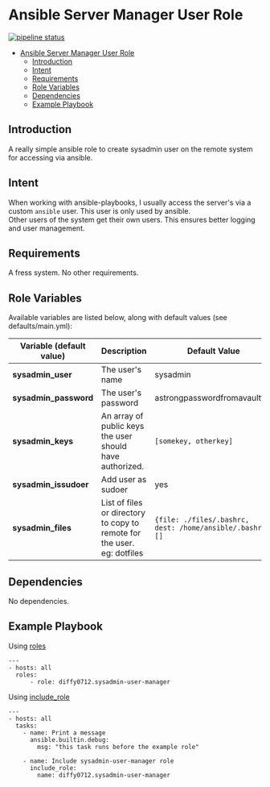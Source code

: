 # Ansible Server Manager User Role
[![pipeline status](https://gitlab.com/diffy0712/ansible-sysadmin-user-manager/badges/main/pipeline.svg?ignore_skipped=true)](https://gitlab.com/diffy0712/ansible-sysadmin-user-manager/-/commits/main)

- [Ansible Server Manager User Role](#ansible-server-manager-user-role)
  - [Introduction](#introduction)
  - [Intent](#intent)
  - [Requirements](#requirements)
  - [Role Variables](#role-variables)
  - [Dependencies](#dependencies)
  - [Example Playbook](#example-playbook)

## Introduction
A really simple ansible role to create sysadmin user on the remote system for accessing via ansible.

## Intent
When working with ansible-playbooks, I usually access the server's via a custom `ansible` user. This user is only used by ansible.   
Other users of the system get their own users. This ensures better logging and user management.

## Requirements

A fress system. No other requirements.

## Role Variables

Available variables are listed below, along with default values (see defaults/main.yml):

| Variable (default value)      | Description | Default Value |
| ----------- | ----------- | ----------- |
| __sysadmin_user__      | The user's name       | sysadmin |
| __sysadmin_password__      | The user's password       |  astrongpasswordfromavaultfile |
| __sysadmin_keys__      | An array of public keys the user should have authorized.       | ```[somekey, otherkey]``` |
| __sysadmin_issudoer__      | Add user as sudoer      | yes |
| __sysadmin_files__      | List of files or directory to copy to remote for the user. eg: dotfiles      | ```{file: ./files/.bashrc, dest: /home/ansible/.bashrc}[]``` |

## Dependencies

No dependencies.

## Example Playbook

Using [roles](https://docs.ansible.com/ansible/latest/user_guide/playbooks_reuse_roles.html#using-roles)
```
---
- hosts: all
  roles:
      - role: diffy0712.sysadmin-user-manager
```

Using [include_role](https://docs.ansible.com/ansible/latest/user_guide/playbooks_reuse_roles.html#including-roles-dynamic-reuse)
```
---
- hosts: all
  tasks:
    - name: Print a message
      ansible.builtin.debug:
        msg: "this task runs before the example role"

    - name: Include sysadmin-user-manager role
      include_role:
        name: diffy0712.sysadmin-user-manager

```
